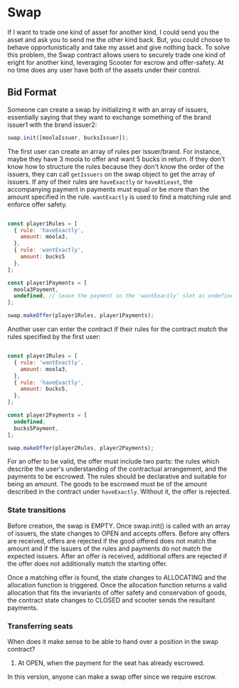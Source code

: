 # Swap

If I want to trade one kind of asset for another kind, I could send
you the asset and ask you to send me the other kind back. But, you
could choose to behave opportunistically and take my asset and give
nothing back. To solve this problem, the Swap contract allows users to
securely trade one kind of eright for another kind, leveraging Scooter
for escrow and offer-safety. At no time does any user have both of the
assets under their control. 

## Bid Format 

Someone can create a swap by initializing it with an array of issuers,
essentially saying that they want to exchange something of the brand
issuer1 with the brand issuer2:

```js
swap.init([moolaIssuer, bucksIssuer]);
```

The first user can create an array of rules per issuer/brand. For instance, maybe they have 3 moola to offer and want 5
bucks in return. If they don't know how to structure the rules because they don't know the order of the issuers, they
can call `getIssuers` on the swap object to get the array of issuers. If any of their rules are `haveExactly` or
`haveAtLeast`, the accompanying payment in payments must equal or be more than the amount specified in the rule.
`wantExactly` is used to find a matching rule and enforce offer safety.

```js

const player1Rules = [ 
  { rule: 'haveExactly', 
    amount: moola3, 
  }, 
  { rule: 'wantExactly',
    amount: bucks5
  }, 
];

const player1Payments = [
  moola3Payment,
  undefined, // leave the payment in the 'wantExactly' slot as undefined
];

swap.makeOffer(player1Rules, player1Payments);
```

Another user can enter the contract if their rules for the contract
*match* the rules specified by the first user:
```js

const player2Rules = [ 
  { rule: 'wantExactly',
    amount: moola3,
  },
  { rule: 'haveExactly',
    amount: bucks5,
  }, 
];

const player2Payments = [
  undefined,
  bucks5Payment, 
];

swap.makeOffer(player2Rules, player2Payments);
```

For an offer to be valid, the offer must include two parts: the rules
which describe the user's understanding of the contractual
arrangement, and the payments to be escrowed. The rules should be
declarative and suitable for being an amount. The goods to be escrowed
must be of the amount described in the contract under `haveExactly`.
Without it, the offer is rejected.

### State transitions

Before creation, the swap is EMPTY. Once swap.init() is called with an
array of issuers, the state changes to OPEN and accepts offers. Before
any offers are received, offers are rejected if the good offered does
not match the amount and if the issuers of the rules and payments do
not match the expected issuers. After an offer is received, additional
offers are rejected if the offer does not additionally match the
starting offer. 

Once a matching offer is found, the state changes to ALLOCATING and
the allocation function is triggered. Once the allocation function
returns a valid allocation that fits the invariants of offer safety
and conservation of goods, the contract state changes to CLOSED and
scooter sends the resultant payments. 

### Transferring seats

When does it make sense to be able to hand over a position in the swap
contract?
1. At OPEN, when the payment for the seat has already escrowed.

In this version, anyone can make a swap offer since we require escrow.
